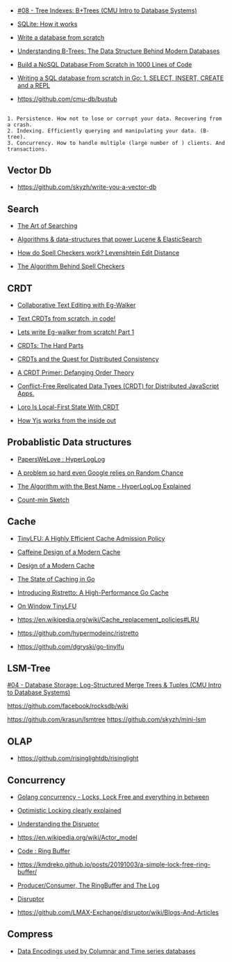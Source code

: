 #

* [#08 - Tree Indexes: B+Trees (CMU Intro to Database Systems)](https://www.youtube.com/watch?v=scUtG_6M_lU)
* [SQLite: How it works](https://www.youtube.com/watch?v=ZSKLA81tBis)
* [Write a database from scratch](https://www.youtube.com/playlist?list=PLWRwj01AnyEtjaw-ZnnAQWnVYPZF5WayV)

* [Understanding B-Trees: The Data Structure Behind Modern Databases](https://www.youtube.com/watch?v=K1a2Bk8NrYQ)

* [Build a NoSQL Database From Scratch in 1000 Lines of Code](https://medium.com/better-programming/build-a-nosql-database-from-the-scratch-in-1000-lines-of-code-8ed1c15ed924)
* [Writing a SQL database from scratch in Go: 1. SELECT, INSERT, CREATE and a REPL](https://notes.eatonphil.com/database-basics.html)

* https://github.com/cmu-db/bustub

##

```
1. Persistence. How not to lose or corrupt your data. Recovering from a crash.
2. Indexing. Efficiently querying and manipulating your data. (B-tree).
3. Concurrency. How to handle multiple (large number of ) clients. And transactions.
```

## Vector Db

* https://github.com/skyzh/write-you-a-vector-db

## Search

* [The Art of Searching](https://www.youtube.com/watch?v=yst6VQ7Lwpo)
* [Algorithms & data-structures that power Lucene & ElasticSearch](https://www.youtube.com/watch?v=eQ-rXP-D80U)

* [How do Spell Checkers work? Levenshtein Edit Distance](https://www.youtube.com/watch?v=Cu7Tl7FGigQ)
* [The Algorithm Behind Spell Checkers](https://www.youtube.com/watch?v=d-Eq6x1yssU)

## CRDT

* [Collaborative Text Editing with Eg-Walker](https://www.youtube.com/watch?v=rjbEG7COj7o)
* [Text CRDTs from scratch, in code!](https://www.youtube.com/watch?v=_lQ2Q4Kzi1I)
* [Lets write Eg-walker from scratch! Part 1](https://www.youtube.com/watch?v=ggXka5TTsOs)

* [CRDTs: The Hard Parts](https://www.youtube.com/watch?v=x7drE24geUw)
* [CRDTs and the Quest for Distributed Consistency](https://www.youtube.com/watch?v=B5NULPSiOGw)
* [A CRDT Primer: Defanging Order Theory](https://www.youtube.com/watch?v=OOlnp2bZVRs)
* [Conflict-Free Replicated Data Types (CRDT) for Distributed JavaScript Apps.](https://www.youtube.com/watch?v=M8-WFTjZoA0)

* [Loro Is Local-First State With CRDT](https://www.youtube.com/watch?v=NB7HRfyufLk)
* [How Yjs works from the inside out](https://www.youtube.com/watch?v=0l5XgnQ6rB4)

## Probablistic Data structures

* [PapersWeLove : HyperLogLog](https://www.youtube.com/watch?v=y3fTaxA8PkU)
* [A problem so hard even Google relies on Random Chance](https://www.youtube.com/watch?v=lJYufx0bfpw)
* [The Algorithm with the Best Name - HyperLogLog Explained](https://www.youtube.com/watch?v=2PlrMCiUN_s)

* [Count-min Sketch](https://www.youtube.com/watch?v=Okdjn7o4q8E)

## Cache

* [TinyLFU: A Highly Efficient Cache Admission Policy](https://dgraph.io/blog/refs/TinyLFU%20-%20A%20Highly%20Efficient%20Cache%20Admission%20Policy.pdf)

* [Caffeine Design of a Modern Cache](https://docs.google.com/presentation/d/1NlDxyXsUG1qlVHMl4vsUUBQfAJ2c2NsFPNPr2qymIBs/edit#slide=id.p)
* [Design of a Modern Cache](https://highscalability.com/design-of-a-modern-cache/)
* [The State of Caching in Go](https://dgraph.io/blog/post/caching-in-go/)
* [Introducing Ristretto: A High-Performance Go Cache](https://dgraph.io/blog/post/introducing-ristretto-high-perf-go-cache/)
* [On Window TinyLFU](https://9vx.org/post/on-window-tinylfu/)

* https://en.wikipedia.org/wiki/Cache_replacement_policies#LRU

* https://github.com/hypermodeinc/ristretto
* https://github.com/dgryski/go-tinylfu

## LSM-Tree

[#04 - Database Storage: Log-Structured Merge Trees & Tuples (CMU Intro to Database Systems)](https://www.youtube.com/watch?v=IHtVWGhG0Xg&t=1372s)

https://github.com/facebook/rocksdb/wiki

https://github.com/krasun/lsmtree
https://github.com/skyzh/mini-lsm

## OLAP

* https://github.com/risinglightdb/risinglight

## Concurrency

* [Golang concurrency - Locks, Lock Free and everything in between](https://www.youtube.com/watch?v=gNQ6j2Y2HFs)
* [Optimistic Locking clearly explained](https://www.youtube.com/watch?v=d41JuPT_Wls)
* [Understanding the Disruptor](https://www.youtube.com/watch?v=DCdGlxBbKU4)

* https://en.wikipedia.org/wiki/Actor_model

* [Code : Ring Buffer](https://www.youtube.com/watch?v=KyreJSKEagg)
* https://kmdreko.github.io/posts/20191003/a-simple-lock-free-ring-buffer/

* [Producer/Consumer, The RingBuffer and The Log](https://www.youtube.com/watch?v=uqSeuGQhnf0)

* [Disruptor](https://lmax-exchange.github.io/disruptor/files/Disruptor-1.0.pdf)
* https://github.com/LMAX-Exchange/disruptor/wiki/Blogs-And-Articles


## Compress

* [Data Encodings used by Columnar and Time series databases](https://www.youtube.com/watch?v=wUO2snhiosk)
